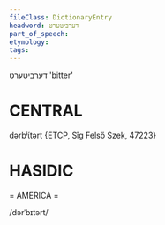 ```yaml
---
fileClass: DictionaryEntry
headword: דערביטערט
part_of_speech: 
etymology: 
tags: 
---
```

דערביטערט
'bitter'

CENTRAL
========

dərbʲɩ́tərt {ETCP, Sîg Felső Szek, 47223}

HASIDIC
=======
= AMERICA = 

/dərˈbɪtərt/